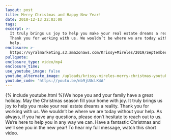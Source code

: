```yaml
---
layout: post
title: Merry Christmas and Happy New Year!
date: 2018-12-13 22:03:00
tags:
excerpt: >-
  It truly brings us joy to help you make your real estate dreams a reality.
  Thank you for working with us. We wouldn’t be where we are today without your
  help.
enclosure: >-
  https://vyralmarketing.s3.amazonaws.com/Krissy+Mireles/2019/September/Waxahachie%2C+TX+Real+Estate+Agent-+We+Wish+You+a+Merry+Christmas.mp4
pullquote:
enclosure_type: video/mp4
enclosure_time:
use_youtube_image: false
youtube_alternate_image: /uploads/krissy-mireles-merry-christmas-youtube.jpg
youtube_code: 'https://youtu.be/nb9jUUcLK4A'
---
```


{% include youtube.html %}We hope you and your family have a great holiday. May the Christmas season fill your home with joy. It truly brings us joy to help you make your real estate dreams a reality. Thank you for working with us. We wouldn’t be where we are today without your help. As always, if you have any questions, please don’t hesitate to reach out to us. We’re here to help you in any way we can. Have a fantastic Christmas and we’ll see you in the new year\! To hear my full message, watch this short video.

&nbsp;